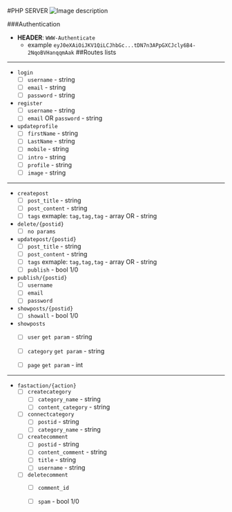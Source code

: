 #PHP SERVER 
![Image description](https://previews.123rf.com/images/lefttime/lefttime1708/lefttime170800006/83489654-route-location-icon-three-map-pin-sign-and-road-journey-symbol-one-color-vector-illustration-isolate.jpg)

###Authentication 
- **HEADER**:  ```WWW-Authenticate``` 
    - example
        ```eyJ0eXAiOiJKV1QiLCJhbGc...tDN7n3APpGXCJcly6B4-2NqoBVHanqqmAak```
##Routes lists 
___
-  ```login```
   - [ ] `username` - string 
   - [ ] `email` - string 
   - [ ] `password` - string 
   
-  ```register```
   - [ ] `username` - string 
   - [ ] `email` OR `password`  - string 

-  ```updateprofile```
   - [ ] `firstName` - string 
   - [ ] `LastName` - string 
   - [ ] `mobile` - string       
   - [ ] `intro` - string 
   - [ ] `profile` - string 
   - [ ] `image` - string      
___      
-  ```createpost```
   - [ ] `post_title` - string 
   - [ ] `post_content` - string 
   - [ ] `tags` exmaple: `tag,tag,tag` - array OR - string 
   
-  ```delete/{postid}```
    - [ ] `no params`
-  ```updatepost/{postid}```
   - [ ] `post_title` - string 
   - [ ] `post_content` - string 
   - [ ] `tags` exmaple: `tag,tag,tag` - array OR - string 
   - [ ] `publish`  - bool 1/0
   
-  ```publish/{postid}```
   - [ ] `username`
   - [ ] `email`
   - [ ] `password`    
    
-  ```showposts/{postid}```
    - [ ] `showall` - bool 1/0
    
-  ```showposts```
    - [ ] `user` `get param` - string
    - [ ] `category` `get param` - string 
    - [ ] `page` `get param` - int


___
-  ```fastaction/{action}```
    - [ ] `createcategory` 
        - [ ] `category_name`  - string
        - [ ] `content_category`  - string
    - [ ] `connectcategory`
        - [ ] `postid`  - string
        - [ ] `category_name`  - string    
    - [ ] `createcomment`
        - [ ] `postid`  - string
        - [ ] `content_comment` - string   
        - [ ] `title`  - string
        - [ ] `username`  - string
    - [ ] `deletecomment`
        - [ ] `comment_id`
        - [ ] `spam` - bool 1/0   

        

